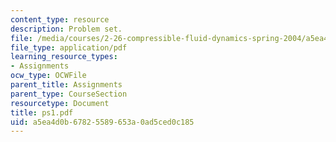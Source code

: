 ```yaml
---
content_type: resource
description: Problem set.
file: /media/courses/2-26-compressible-fluid-dynamics-spring-2004/a5ea4d0b67825589653a0ad5ced0c185_ps1.pdf
file_type: application/pdf
learning_resource_types:
- Assignments
ocw_type: OCWFile
parent_title: Assignments
parent_type: CourseSection
resourcetype: Document
title: ps1.pdf
uid: a5ea4d0b-6782-5589-653a-0ad5ced0c185
---
```

